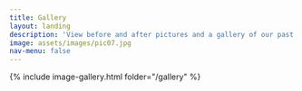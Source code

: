 ```yaml
---
title: Gallery
layout: landing
description: 'View before and after pictures and a gallery of our past projects'
image: assets/images/pic07.jpg
nav-menu: false
---
```


<!-- Main -->
<div id="main">

<!-- One -->
<section id="one">
	<div class="inner">
		{% include image-gallery.html folder="/gallery" %}
	</div>
</section>


<script type="text/javascript" src="/js/lightbox.js"></script>
<link rel="stylesheet" href="/css/lightbox.css">